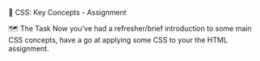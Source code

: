📝 CSS: Key Concepts - Assignment 

🗺 The Task
Now you’ve had a refresher/brief introduction to some main CSS concepts, have a go at applying some CSS to your the HTML assignment.